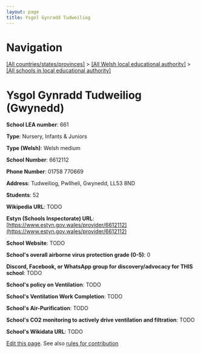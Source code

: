 ```yaml
---
layout: page
title: Ysgol Gynradd Tudweiliog
---
```

# Navigation

[[All countries/states/provinces]](../../..) > [[All Welsh local educational authority]](../..) > [[All schools in local educational authority]](..)

# Ysgol Gynradd Tudweiliog (Gwynedd)

**School LEA number**: 661

**Type**: Nursery, Infants & Juniors

**Type (Welsh)**: Welsh medium

**School Number**: 6612112

**Phone Number**: 01758 770669

**Address**: Tudweiliog, Pwllheli, Gwynedd, LL53 8ND

**Students**: 52

**Wikipedia URL**: TODO

**Estyn (Schools Inspectorate) URL**: [https://www.estyn.gov.wales/provider/6612112](https://www.estyn.gov.wales/provider/6612112)

**School Website**: TODO

**School's overall airborne virus protection grade (0-5)**: 0

**Discord, Facebook, or WhatsApp group for discovery/advocacy for THIS school**: TODO

**School's policy on Ventilation**: TODO

**School's Ventilation Work Completion**: TODO

**School's Air-Purification**: TODO

**School's CO2 monitoring to actively drive ventilation and filtration**: TODO

**School's Wikidata URL**: TODO




[Edit this page](https://github.com/VentilationProject/Wales/edit/prif/./Gwynedd/Ysgol_Gynradd_Tudweiliog.md). See also [rules for contribution](../../../contribution-rules/)